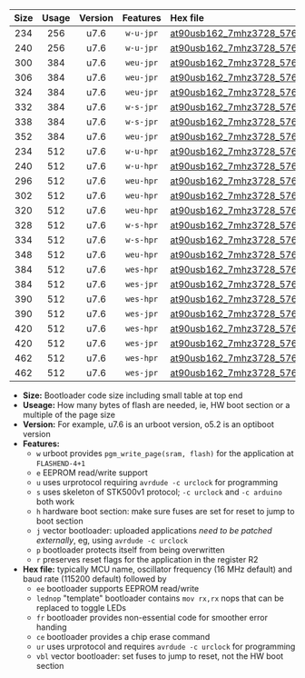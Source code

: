 |Size|Usage|Version|Features|Hex file|
|:-:|:-:|:-:|:-:|:--|
|234|256|u7.6|`w-u-jpr`|[at90usb162_7mhz3728_57600bps_ur_vbl.hex](https://raw.githubusercontent.com/stefanrueger/urboot/main/at90usb162_7mhz3728_57600bps_ur_vbl.hex)|
|240|256|u7.6|`w-u-jpr`|[at90usb162_7mhz3728_57600bps_lednop_ur_vbl.hex](https://raw.githubusercontent.com/stefanrueger/urboot/main/at90usb162_7mhz3728_57600bps_lednop_ur_vbl.hex)|
|300|384|u7.6|`weu-jpr`|[at90usb162_7mhz3728_57600bps_ee_ur_vbl.hex](https://raw.githubusercontent.com/stefanrueger/urboot/main/at90usb162_7mhz3728_57600bps_ee_ur_vbl.hex)|
|306|384|u7.6|`weu-jpr`|[at90usb162_7mhz3728_57600bps_ee_lednop_ur_vbl.hex](https://raw.githubusercontent.com/stefanrueger/urboot/main/at90usb162_7mhz3728_57600bps_ee_lednop_ur_vbl.hex)|
|324|384|u7.6|`weu-jpr`|[at90usb162_7mhz3728_57600bps_ee_lednop_fr_ur_vbl.hex](https://raw.githubusercontent.com/stefanrueger/urboot/main/at90usb162_7mhz3728_57600bps_ee_lednop_fr_ur_vbl.hex)|
|332|384|u7.6|`w-s-jpr`|[at90usb162_7mhz3728_57600bps_vbl.hex](https://raw.githubusercontent.com/stefanrueger/urboot/main/at90usb162_7mhz3728_57600bps_vbl.hex)|
|338|384|u7.6|`w-s-jpr`|[at90usb162_7mhz3728_57600bps_lednop_vbl.hex](https://raw.githubusercontent.com/stefanrueger/urboot/main/at90usb162_7mhz3728_57600bps_lednop_vbl.hex)|
|352|384|u7.6|`weu-jpr`|[at90usb162_7mhz3728_57600bps_ee_lednop_fr_ce_ur_vbl.hex](https://raw.githubusercontent.com/stefanrueger/urboot/main/at90usb162_7mhz3728_57600bps_ee_lednop_fr_ce_ur_vbl.hex)|
|234|512|u7.6|`w-u-hpr`|[at90usb162_7mhz3728_57600bps_ur.hex](https://raw.githubusercontent.com/stefanrueger/urboot/main/at90usb162_7mhz3728_57600bps_ur.hex)|
|240|512|u7.6|`w-u-hpr`|[at90usb162_7mhz3728_57600bps_lednop_ur.hex](https://raw.githubusercontent.com/stefanrueger/urboot/main/at90usb162_7mhz3728_57600bps_lednop_ur.hex)|
|296|512|u7.6|`weu-hpr`|[at90usb162_7mhz3728_57600bps_ee_ur.hex](https://raw.githubusercontent.com/stefanrueger/urboot/main/at90usb162_7mhz3728_57600bps_ee_ur.hex)|
|302|512|u7.6|`weu-hpr`|[at90usb162_7mhz3728_57600bps_ee_lednop_ur.hex](https://raw.githubusercontent.com/stefanrueger/urboot/main/at90usb162_7mhz3728_57600bps_ee_lednop_ur.hex)|
|320|512|u7.6|`weu-hpr`|[at90usb162_7mhz3728_57600bps_ee_lednop_fr_ur.hex](https://raw.githubusercontent.com/stefanrueger/urboot/main/at90usb162_7mhz3728_57600bps_ee_lednop_fr_ur.hex)|
|328|512|u7.6|`w-s-hpr`|[at90usb162_7mhz3728_57600bps.hex](https://raw.githubusercontent.com/stefanrueger/urboot/main/at90usb162_7mhz3728_57600bps.hex)|
|334|512|u7.6|`w-s-hpr`|[at90usb162_7mhz3728_57600bps_lednop.hex](https://raw.githubusercontent.com/stefanrueger/urboot/main/at90usb162_7mhz3728_57600bps_lednop.hex)|
|348|512|u7.6|`weu-hpr`|[at90usb162_7mhz3728_57600bps_ee_lednop_fr_ce_ur.hex](https://raw.githubusercontent.com/stefanrueger/urboot/main/at90usb162_7mhz3728_57600bps_ee_lednop_fr_ce_ur.hex)|
|384|512|u7.6|`wes-hpr`|[at90usb162_7mhz3728_57600bps_ee.hex](https://raw.githubusercontent.com/stefanrueger/urboot/main/at90usb162_7mhz3728_57600bps_ee.hex)|
|384|512|u7.6|`wes-jpr`|[at90usb162_7mhz3728_57600bps_ee_vbl.hex](https://raw.githubusercontent.com/stefanrueger/urboot/main/at90usb162_7mhz3728_57600bps_ee_vbl.hex)|
|390|512|u7.6|`wes-hpr`|[at90usb162_7mhz3728_57600bps_ee_lednop.hex](https://raw.githubusercontent.com/stefanrueger/urboot/main/at90usb162_7mhz3728_57600bps_ee_lednop.hex)|
|390|512|u7.6|`wes-jpr`|[at90usb162_7mhz3728_57600bps_ee_lednop_vbl.hex](https://raw.githubusercontent.com/stefanrueger/urboot/main/at90usb162_7mhz3728_57600bps_ee_lednop_vbl.hex)|
|420|512|u7.6|`wes-hpr`|[at90usb162_7mhz3728_57600bps_ee_lednop_fr.hex](https://raw.githubusercontent.com/stefanrueger/urboot/main/at90usb162_7mhz3728_57600bps_ee_lednop_fr.hex)|
|420|512|u7.6|`wes-jpr`|[at90usb162_7mhz3728_57600bps_ee_lednop_fr_vbl.hex](https://raw.githubusercontent.com/stefanrueger/urboot/main/at90usb162_7mhz3728_57600bps_ee_lednop_fr_vbl.hex)|
|462|512|u7.6|`wes-hpr`|[at90usb162_7mhz3728_57600bps_ee_lednop_fr_ce.hex](https://raw.githubusercontent.com/stefanrueger/urboot/main/at90usb162_7mhz3728_57600bps_ee_lednop_fr_ce.hex)|
|462|512|u7.6|`wes-jpr`|[at90usb162_7mhz3728_57600bps_ee_lednop_fr_ce_vbl.hex](https://raw.githubusercontent.com/stefanrueger/urboot/main/at90usb162_7mhz3728_57600bps_ee_lednop_fr_ce_vbl.hex)|

- **Size:** Bootloader code size including small table at top end
- **Useage:** How many bytes of flash are needed, ie, HW boot section or a multiple of the page size
- **Version:** For example, u7.6 is an urboot version, o5.2 is an optiboot version
- **Features:**
  + `w` urboot provides `pgm_write_page(sram, flash)` for the application at `FLASHEND-4+1`
  + `e` EEPROM read/write support
  + `u` uses urprotocol requiring `avrdude -c urclock` for programming
  + `s` uses skeleton of STK500v1 protocol; `-c urclock` and `-c arduino` both work
  + `h` hardware boot section: make sure fuses are set for reset to jump to boot section
  + `j` vector bootloader: uploaded applications *need to be patched externally*, eg, using `avrdude -c urclock`
  + `p` bootloader protects itself from being overwritten
  + `r` preserves reset flags for the application in the register R2
- **Hex file:** typically MCU name, oscillator frequency (16 MHz default) and baud rate (115200 default) followed by
  + `ee` bootloader supports EEPROM read/write
  + `lednop` "template" bootloader contains `mov rx,rx` nops that can be replaced to toggle LEDs
  + `fr` bootloader provides non-essential code for smoother error handing
  + `ce` bootloader provides a chip erase command
  + `ur` uses urprotocol and requires `avrdude -c urclock` for programming
  + `vbl` vector bootloader: set fuses to jump to reset, not the HW boot section
